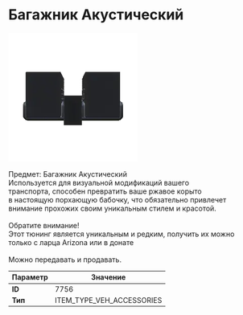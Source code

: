 # Багажник Акустический

![Item Image](../img/7756.webp?raw=true)

Предмет: Багажник Акустический<br>Используется для визуальной модификаций вашего<br>транспорта, способен превратить ваше ржавое корыто<br>в настоящую порхающую бабочку, что обязательно привлечет<br>внимание прохожих своим уникальным стилем и красотой.<br><br>Обратите внимание!<br>Этот тюнинг является уникальным и редким, получить их можно<br>только с ларца Arizona или в донате<br><br>Можно передавать и продавать.


| Параметр | Значение |
|----------|----------|
| **ID** | 7756 |
| **Тип** | ITEM_TYPE_VEH_ACCESSORIES |

